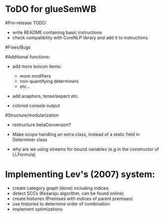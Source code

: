 # ToDO for glueSemWB


#Pre-release TODO:
- write README containing basic instructions
- check compatibility with CoreNLP library and add it to instructions

#Fixes/Bugs


#Additional functions:

- add more lexicon items:
    - more modifiers
    - non-quantifying determiners
    - etc...

- add anaphors, tense/aspect etc.

- colored console output

#Structure/modularization

- restructure betaConversion?

- Make scope handling an extra class, instead of a static field in Determiner class

- why are we using streams for bound variables (e.g in the constructor of LLFormula)

# Implementing Lev's (2007) system:
- create category graph (done) including indices
- detect SCCs (Kosaraju algorithm, can be found online)
- create histories (Premises with indices of parent premises)
- use histories to determine order of combination
- implement optimizations